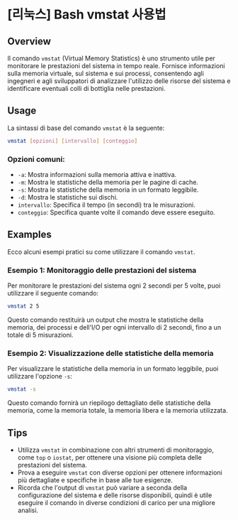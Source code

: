 # [리눅스] Bash vmstat 사용법

## Overview
Il comando `vmstat` (Virtual Memory Statistics) è uno strumento utile per monitorare le prestazioni del sistema in tempo reale. Fornisce informazioni sulla memoria virtuale, sul sistema e sui processi, consentendo agli ingegneri e agli sviluppatori di analizzare l'utilizzo delle risorse del sistema e identificare eventuali colli di bottiglia nelle prestazioni.

## Usage
La sintassi di base del comando `vmstat` è la seguente:

```bash
vmstat [opzioni] [intervallo] [conteggio]
```

### Opzioni comuni:
- `-a`: Mostra informazioni sulla memoria attiva e inattiva.
- `-m`: Mostra le statistiche della memoria per le pagine di cache.
- `-s`: Mostra le statistiche della memoria in un formato leggibile.
- `-d`: Mostra le statistiche sui dischi.
- `intervallo`: Specifica il tempo (in secondi) tra le misurazioni.
- `conteggio`: Specifica quante volte il comando deve essere eseguito.

## Examples
Ecco alcuni esempi pratici su come utilizzare il comando `vmstat`.

### Esempio 1: Monitoraggio delle prestazioni del sistema
Per monitorare le prestazioni del sistema ogni 2 secondi per 5 volte, puoi utilizzare il seguente comando:

```bash
vmstat 2 5
```

Questo comando restituirà un output che mostra le statistiche della memoria, dei processi e dell'I/O per ogni intervallo di 2 secondi, fino a un totale di 5 misurazioni.

### Esempio 2: Visualizzazione delle statistiche della memoria
Per visualizzare le statistiche della memoria in un formato leggibile, puoi utilizzare l'opzione `-s`:

```bash
vmstat -s
```

Questo comando fornirà un riepilogo dettagliato delle statistiche della memoria, come la memoria totale, la memoria libera e la memoria utilizzata.

## Tips
- Utilizza `vmstat` in combinazione con altri strumenti di monitoraggio, come `top` o `iostat`, per ottenere una visione più completa delle prestazioni del sistema.
- Prova a eseguire `vmstat` con diverse opzioni per ottenere informazioni più dettagliate e specifiche in base alle tue esigenze.
- Ricorda che l'output di `vmstat` può variare a seconda della configurazione del sistema e delle risorse disponibili, quindi è utile eseguire il comando in diverse condizioni di carico per una migliore analisi.
